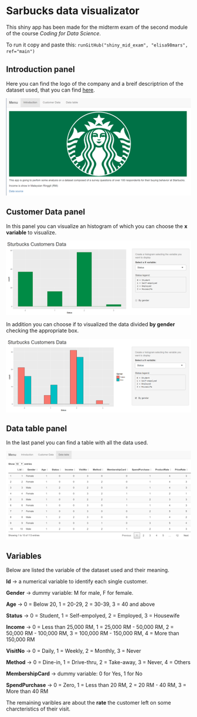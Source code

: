 # Sarbucks data visualizator

This shiny app has been made for the midterm exam of the second module of the course *Coding for Data Science*.

To run it copy and paste this: ```runGitHub("shiny_mid_exam", "elisa98mars", ref="main") ```


## Introduction panel

Here you can find the logo of the company and a breif descriptrion of the dataset used, that you can find [here](https://www.kaggle.com/mahirahmzh/starbucks-customer-retention-malaysia-survey).

![Introduction panel.](ReadMe_Img/Intr.PNG)


## Customer Data panel

In this panel you can visualize an histogram of which you can choose the **x variable** to visualize. 

![Histogram.](ReadMe_Img/hist.PNG)

In addition you can choose if to visualized the data divided **by gender** checking the appropriate box.

![By Gender.](ReadMe_Img/hist_gender.PNG)


## Data table panel

In the last panel you can find a table with all the data used.

![Table.](ReadMe_Img/data_table.PNG)


## Variables

Below are listed the variable of the dataset used and their meaning.

**Id** -> a numerical variable to identify each single customer.

**Gender** -> dummy variable: M for male, F for female.

**Age** -> 0 = Below 20, 1 = 20-29, 2 = 30-39, 3 = 40 and above

**Status** -> 0 = Student, 1 = Self-empolyed, 2 = Employed, 3 = Housewife

**Income** -> 0 = Less than 25,000 RM, 1 = 25,000 RM - 50,000 RM, 2 = 50,000 RM - 100,000 RM, 3 = 100,000 RM - 150,000 RM, 4 = More than 150,000 RM

**VisitNo** -> 0 = Daily, 1 = Weekly, 2 = Monthly, 3 = Never

**Method** -> 0 = Dine-in, 1 = Drive-thru, 2 = Take-away, 3 = Never, 4 = Others

**MembershipCard** -> dummy variable: 0  for Yes, 1 for No

**SpendPurchase** -> 0 = Zero, 1 = Less than 20 RM, 2 = 20 RM - 40 RM, 3 = More than 40 RM

The remaining varibles are about the **rate** the customer left on some charcteristics of their visit.
